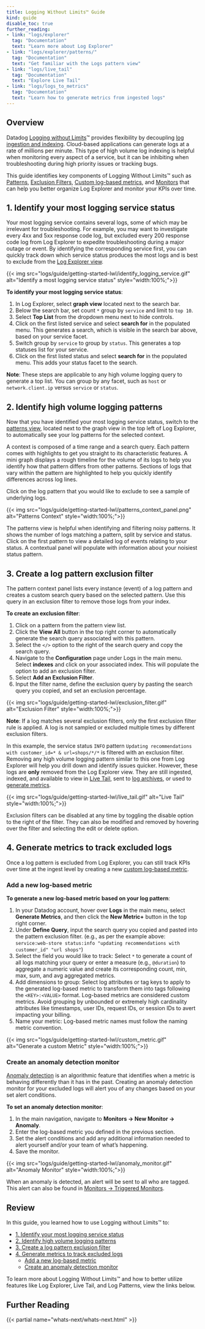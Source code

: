 ```yaml
---
title: Logging Without Limits™ Guide
kind: guide
disable_toc: true
further_reading:
- link: "logs/explorer"
  tag: "Documentation"
  text: "Learn more about Log Explorer"
- link: "logs/explorer/patterns/"
  tag: "Documentation"
  text: "Get familiar with the Logs pattern view"
- link: "logs/live_tail"
  tag: "Documentation"
  text: "Explore Live Tail"
- link: "logs/logs_to_metrics"
  tag: "Documentation"
  text: "Learn how to generate metrics from ingested logs"
---
```


## Overview

Datadog [Logging without Limits][1]™ provides flexibility by decoupling [log ingestion and indexing][2]. Cloud-based applications can generate logs at a rate of millions per minute. This type of high volume log indexing is helpful when monitoring every aspect of a service, but it can be inhibiting when troubleshooting during high priority issues or tracking bugs.

This guide identifies key components of Logging Without Limits™ such as [Patterns](#2-identify-high-volume-logging-patterns), [Exclusion Filters](#3-create-a-log-pattern-exclusion-filter), [Custom log-based metrics](#4-generate-metrics-to-track-excluded-logs), and [Monitors](#create-an-anomaly-detection-monitor) that can help you better organize Log Explorer and monitor your KPIs over time.

## 1. Identify your most logging service status

Your most logging service contains several logs, some of which may be irrelevant for troubleshooting. For example, you may want to investigate every 4xx and 5xx response code log, but excluded every 200 response code log from Log Explorer to expedite troubleshooting during a major outage or event. By identifying the corresponding service first, you can quickly track down which service status produces the most logs and is best to exclude from the [Log Explorer view][3].


{{< img src="logs/guide/getting-started-lwl/identify_logging_service.gif" alt="Identify a most logging service status" style="width:100%;">}}

**To identify your most logging service status**:

1. In Log Explorer, select **graph view** located next to the search bar.
2. Below the search bar, set count `*` group by `service` and limit to `top 10`.
3. Select **Top List** from the dropdown menu next to hide controls.
4. Click on the first listed service and select **search for** in the populated menu. This generates a search, which is visible in the search bar above, based on your service facet.
5. Switch group by `service` to group by `status`. This generates a top statuses list for your service.
6. Click on the first listed status and select **search for** in the populated menu. This adds your status facet to the search.

**Note**: These steps are applicable to any high volume logging query to generate a top list. You can group by any facet, such as `host` or `network.client.ip` versus `service` or `status`.

## 2. Identify high volume logging patterns
Now that you have identified your most logging service status, switch to the [patterns view][4], located next to the graph view in the top left of Log Explorer, to automatically see your log patterns for the selected context.

A context is composed of a time range and a search query. Each pattern comes with highlights to get you straight to its characteristic features. A mini graph displays a rough timeline for the volume of its logs to help you identify how that pattern differs from other patterns. Sections of logs that vary within the pattern are highlighted to help you quickly identify differences across log lines.

Click on the log pattern that you would like to exclude to see a sample of underlying logs.

{{< img src="logs/guide/getting-started-lwl/patterns_context_panel.png" alt="Patterns Context" style="width:100%;">}}

The patterns view is helpful when identifying and filtering noisy patterns. It shows the number of logs matching a pattern, split by service and status. Click on the first pattern to view a detailed log of events relating to your status. A contextual panel will populate with information about your noisiest status pattern.

## 3. Create a log pattern exclusion filter

The pattern context panel lists every instance (event) of a log pattern and creates a custom search query based on the selected pattern. Use this query in an exclusion filter to remove those logs from your index.

**To create an exclusion filter**:

1. Click on a pattern from the pattern view list.
2. Click the **View All** button in the top right corner to automatically generate the search query associated with this pattern.
3. Select the `</>` option to the right of the search query and copy the search query.
4. Navigate to the **Configuration** page under Logs in the main menu. Select **indexes** and click on your associated index. This will populate the option to add an exclusion filter.
5. Select **Add an Exclusion Filter**.
6. Input the filter name, define the exclusion query by pasting the search query you copied, and set an exclusion percentage.

{{< img src="logs/guide/getting-started-lwl/exclusion_filter.gif" alt="Exclusion Filter" style="width:100%;">}}

**Note**: If a log matches several exclusion filters, only the first exclusion filter rule is applied. A log is not sampled or excluded multiple times by different exclusion filters.

In this example, the service status `INFO` pattern `Updating recommendations with customer_id=* & url=shops/*/*` is filtered with an exclusion filter. Removing any high volume logging pattern similar to this one from Log Explorer will help you drill down and identify issues quicker. However, these logs are **only** removed from the Log Explorer view. They are still ingested, indexed, and available to view in [Live Tail][5], sent to [log archives][6], or used to [generate metrics][7].

{{< img src="logs/guide/getting-started-lwl/live_tail.gif" alt="Live Tail" style="width:100%;">}}

Exclusion filters can be disabled at any time by toggling the disable option to the right of the filter. They can also be modified and removed by hovering over the filter and selecting the edit or delete option.

## 4. Generate metrics to track excluded logs

Once a log pattern is excluded from Log Explorer, you can still track KPIs over time at the ingest level by creating a new [custom log-based metric][8].

### Add a new log-based metric

**To generate a new log-based metric based on your log pattern**:

1. In your Datadog account, hover over **Logs** in the main menu, select **Generate Metrics**, and then click the **New Metric+** button in the top right corner.
2. Under **Define Query**, input the search query you copied and pasted into the pattern exclusion filter. (e.g., as per the example above: `service:web-store status:info "updating recommendations with customer_id" "url shops"`)
3. Select the field you would like to track: Select `*` to generate a count of all logs matching your query or enter a measure (e.g., `@duration`) to aggregate a numeric value and create its corresponding count, min, max, sum, and avg aggregated metrics.
4. Add dimensions to group: Select log attributes or tag keys to apply to the generated log-based metric to transform them into tags following the `<KEY>:<VALUE>` format. Log-based metrics are considered custom metrics. Avoid grouping by unbounded or extremely high cardinality attributes like timestamps, user IDs, request IDs, or session IDs to avert impacting your billing.
5. Name your metric: Log-based metric names must follow the naming metric convention.

{{< img src="logs/guide/getting-started-lwl/custom_metric.gif" alt="Generate a custom Metric" style="width:100%;">}}

### Create an anomaly detection monitor

[Anomaly detection][9] is an algorithmic feature that identifies when a metric is behaving differently than it has in the past. Creating an anomaly detection monitor for your excluded logs will alert you of any changes based on your set alert conditions.

**To set an anomaly detection monitor**:

1. In the main navigation, navigate to **Monitors -> New Monitor -> Anomaly**.
2. Enter the log-based metric you defined in the previous section.
3. Set the alert conditions and add any additional information needed to alert yourself and/or your team of what’s happening.
4. Save the monitor.

{{< img src="logs/guide/getting-started-lwl/anomaly_monitor.gif" alt="Anomaly Monitor" style="width:100%;">}}

When an anomaly is detected, an alert will be sent to all who are tagged. This alert can also be found in [Monitors -> Triggered Monitors][10].

## Review

In this guide, you learned how to use Logging without Limits™ to:
* [1. Identify your most logging service status](#1-identify-your-most-logging-service-status)
* [2. Identify high volume logging patterns](#2-identify-high-volume-logging-patterns)
* [3. Create a log pattern exclusion filter](#3-create-a-log-pattern-exclusion-filter)
* [4. Generate metrics to track excluded logs](#4-generate-metrics-to-track-excluded-logs)
  * [Add a new log-based metric](#add-a-new-log-based-metric)
  * [Create an anomaly detection monitor](#create-an-anomaly-detection-monitor)

To learn more about Logging Without Limits™ and how to better utilize features like Log Explorer, Live Tail, and Log Patterns, view the links below.

## Further Reading

{{< partial name="whats-next/whats-next.html" >}}

[1]: https://www.datadoghq.com/blog/logging-without-limits/
[2]: /logs/
[3]: https://app.datadoghq.com/logs
[4]: https://app.datadoghq.com/logs/patterns
[5]: /logs/live_tail/
[6]: /logs/archives/
[7]: /developers/metrics/
[8]: /logs/logs_to_metrics
[9]: /monitors/monitor_types/anomaly/
[10]: https://app.datadoghq.com/monitors#/triggered
